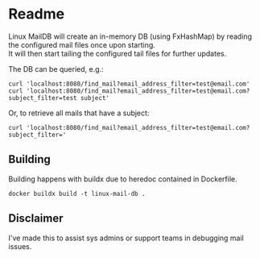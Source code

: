 # Readme
Linux MailDB will create an in-memory DB (using FxHashMap) by reading the configured mail files once upon starting.  
It will then start tailing the configured tail files for further updates.  

The DB can be queried, e.g.:
```
curl 'localhost:8080/find_mail?email_address_filter=test@email.com'
curl 'localhost:8080/find_mail?email_address_filter=test@email.com?subject_filter=test subject'
```

Or, to retrieve all mails that have a subject:
```
curl 'localhost:8080/find_mail?email_address_filter=test@email.com?subject_filter='
```

## Building
Building happens with buildx due to heredoc contained in Dockerfile.
```
docker buildx build -t linux-mail-db .
```

## Disclaimer
I've made this to assist sys admins or support teams in debugging mail issues.  
